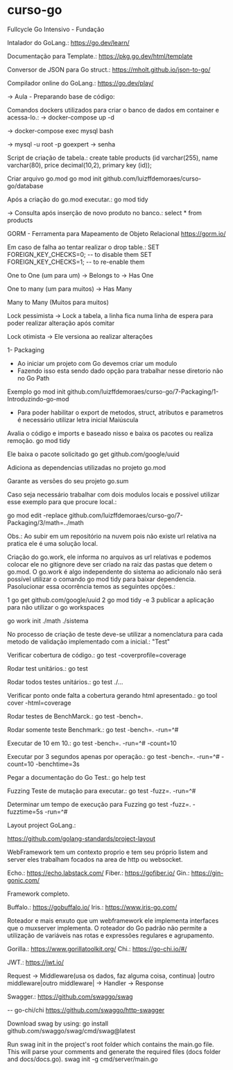 # curso-go
Fullcycle Go Intensivo - Fundação

Intalador do GoLang.:
https://go.dev/learn/

Documentação para Template.:
https://pkg.go.dev/html/template

Conversor de JSON para Go struct.:
https://mholt.github.io/json-to-go/

Compilador online do GoLang.:
https://go.dev/play/


-> Aula - Preparando base de código:

Comandos dockers utilizados para criar o banco de dados em container e acessa-lo.:
-> docker-compose up -d

-> docker-compose exec mysql bash

-> mysql -u root -p goexpert
-> senha

Script de criação de tabela.:
create table products (id varchar(255), name varchar(80), price decimal(10,2), primary key (id));

Criar arquivo go.mod
go mod init github.com/luizffdemoraes/curso-go/database

Após a criação do go.mod executar.:
go mod tidy

-> Consulta após inserção de novo produto no banco.:
select * from products

GORM - Ferramenta para Mapeamento de Objeto Relacional
https://gorm.io/

Em caso de falha ao tentar realizar o drop table.:
SET FOREIGN_KEY_CHECKS=0; -- to disable them
SET FOREIGN_KEY_CHECKS=1; -- to re-enable them

One to One (um para um) 
-> Belongs to 
-> Has One

One to many (um para muitos)
-> Has Many

Many to Many (Muitos para muitos)

Lock pessimista
-> Lock a tabela, a linha fica numa linha de espera para poder realizar alteração após comitar

Lock otimista
-> Ele versiona ao realizar alterações

1- Packaging
- Ao iniciar um projeto com Go devemos criar um modulo
- Fazendo isso esta sendo dado opção para trabalhar nesse diretorio não no Go Path

Exemplo
go mod init github.com/luizffdemoraes/curso-go/7-Packaging/1-Introduzindo-go-mod

- Para poder habilitar o export de metodos, struct, atributos e parametros é necessário utilizar letra inicial Maiúscula

Avalia o código e imports e baseado nisso e baixa os pacotes ou realiza remoção.
go mod tidy 

Ele baixa o pacote solicitado
go get github.com/google/uuid

Adiciona as dependencias utilizadas no projeto
go.mod

Garante as versões do seu projeto
go.sum 

Caso seja necessário trabalhar com dois modulos locais e possivel utilizar esse exemplo para que procure local.:

go mod edit -replace github.com/luizffdemoraes/curso-go/7-Packaging/3/math=../math

Obs.: Ao subir em um repositório na nuvem pois não existe url relativa na pratica ele é uma solução local.

Criação do go.work, ele informa no arquivos as url relativas e podemos colocar ele no gitignore deve ser criado na raiz das pastas que detem o go.mod. O go.work é algo independente do sistema ao adicionalo não será possível utilizar o comando go mod tidy para baixar dependencia. Pasolucionar essa ocorrência temos as seguintes opções.:

1 go get github.com/google/uuid 
2 go mod tidy -e
3 publicar a aplicação para não utilizar o go workspaces

go work init ./math ./sistema

No processo de criação de teste deve-se utilizar a nomenclatura para cada metodo de validação implementado com a inicial.:
"Test"

Verificar cobertura de código.:
go test -coverprofile=coverage

Rodar test unitários.:
go test

Rodar todos testes unitários.:
go test ./...

Verificar ponto onde falta a cobertura gerando html apresentado.:
go tool cover -html=coverage

Rodar testes de BenchMarck.:
go test -bench=.

Rodar somente teste Benchmark.:
go test -bench=. -run=^#

Executar de 10 em 10.:
go test -bench=. -run=^# -count=10

Executar por 3 segundos apenas por operação.:
go test -bench=. -run=^# -count=10 -benchtime=3s

Pegar a documentação do Go Test.:
go help test

Fuzzing Teste de mutação para executar.:
go test -fuzz=. -run=^#

Determinar um tempo de execução para Fuzzing
go test -fuzz=. -fuzztime=5s -run=^#

Layout project GoLang.:

https://github.com/golang-standards/project-layout


WebFramework tem um contexto proprio e tem seu próprio listem and server eles trabalham focados na area de http ou websocket.

Echo.: https://echo.labstack.com/
Fiber.: https://gofiber.io/
Gin.: https://gin-gonic.com/

Framework completo.

Buffalo.: https://gobuffalo.io/
Iris.: https://www.iris-go.com/

Roteador e mais enxuto que um webframework ele implementa interfaces que o muxserver implementa. O roteador do Go padrão não permite a utilização de variáveis nas rotas e expressões regulares e agrupamento.

Gorilla.: https://www.gorillatoolkit.org/
Chi.: https://go-chi.io/#/

JWT.:
https://jwt.io/

Request -> Middleware(usa os dados, faz alguma coisa, continua) |outro middleware|outro middleware| -> Handler -> Response

Swagger.:
https://github.com/swaggo/swag

-- go-chi/chi
https://github.com/swaggo/http-swagger

Download swag by using:
go install github.com/swaggo/swag/cmd/swag@latest

Run swag init in the project's root folder which contains the main.go file. This will parse your comments and generate the required files (docs folder and docs/docs.go).
swag init -g cmd/server/main.go

